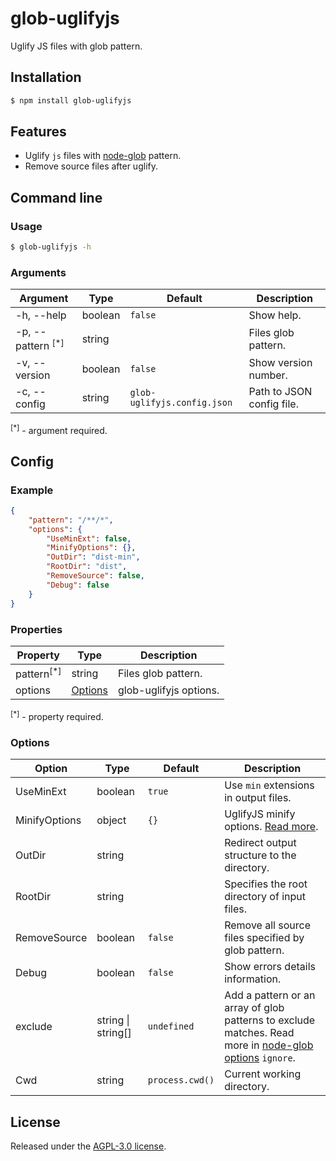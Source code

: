 glob-uglifyjs
===========
Uglify JS files with glob pattern.


## Installation
```sh
$ npm install glob-uglifyjs
```


## Features
 - Uglify `js` files with [node-glob](https://github.com/isaacs/node-glob) pattern.
 - Remove source files after uglify.


## Command line

### Usage
```sh
$ glob-uglifyjs -h
```

### Arguments
| Argument                       | Type    | Default                     | Description                |
|--------------------------------|---------|-----------------------------|----------------------------|
|  -h, --help                    | boolean | `false`                     | Show help.                 | 
|  -p, --pattern <sup>[*]</sup>  | string  |                             | Files glob pattern.        | 
|  -v, --version                 | boolean | `false`                     | Show version number.       | 
|  -c, --config                  | string  | `glob-uglifyjs.config.json` | Path to JSON config file.  | 

<sup>[*]</sup> - argument required.


## Config

### Example
```json
{
    "pattern": "/**/*",
    "options": {
        "UseMinExt": false,
        "MinifyOptions": {},
        "OutDir": "dist-min",
        "RootDir": "dist",
        "RemoveSource": false,
        "Debug": false
    }
}
```

### Properties

| Property                | Type                | Description            |
|-------------------------|---------------------|------------------------|
|  pattern<sup>[*]</sup>  | string              | Files glob pattern.    |
|  options                | [Options](#options) | glob-uglifyjs options. |

<sup>[*]</sup> - property required.

### Options
| Option          | Type               | Default         | Description                                                                        |
|-----------------|--------------------|-----------------|------------------------------------------------------------------------------------|
|  UseMinExt      | boolean            | `true`          | Use `min` extensions in output files.                                              | 
|  MinifyOptions  | object             | `{}`            | UglifyJS minify options. [Read more](https://github.com/mishoo/UglifyJS2).         |
|  OutDir         | string             | ` `             | Redirect output structure to the directory.                                        |
|  RootDir        | string             | ` `             | Specifies the root directory of input files.                                       |
|  RemoveSource   | boolean            | `false`         | Remove all source files specified by glob pattern.                                 |
|  Debug          | boolean            | `false`         | Show errors details information.                                                   |
|  exclude        | string \| string[] | `undefined`     | Add a pattern or an array of glob patterns to exclude matches. Read more in [node-glob options](https://github.com/isaacs/node-glob#options) `ignore`. |
|  Cwd            | string             | `process.cwd()` | Current working directory.                                                         |


## License
Released under the [AGPL-3.0 license](LICENSE).
